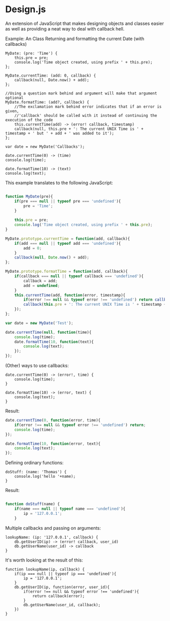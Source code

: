 
Design.js
=========

An extension of JavaScript that makes designing objects and classes easier
as well as providing a neat way to deal with callback hell.

Example: An Class Returning and formatting the current Date (with callbacks)

```
MyDate: (pre: 'Time') {
    this.pre = pre;
    console.log('Time object created, using prefix ' + this.pre);
};

MyDate.currentTime: (add: 0, callback) {
    callback(null, Date.now() + add);
};

//Using a question mark behind and argument will make that argument optional
MyDate.formatTime: (add?, callback) {
    //The exclamation mark behind error indicates that if an error is given, 
    //'callback' should be called with it instead of continuing the execution of the code
    this.currentTime(add) -> (error! callback, timestamp)
    callback(null, this.pre + ': The current UNIX Time is ' + timestamp + ' but ' + add + ' was added to it');
};

var date = new MyDate('Callbacks');

date.currentTime(0) -> (time)
console.log(time);

date.formatTime(10) -> (text)
console.log(text);
```

This example translates to the following JavaScript: 

```js

function MyDate(pre){
    if(pre === null || typeof pre === 'undefined'){
        pre = 'Time';
    }
    
    this.pre = pre;
    console.log('Time object created, using prefix ' + this.pre);
}

MyDate.prototype.currentTime = function(add, callback){
    if(add === null || typeof add === 'undefined'){
        add = 0;
    }
    callback(null, Date.now() + add);
};

MyDate.prototype.formatTime = function(add, callback){
    if(callback === null || typeof callback === 'undefined'){
        callback = add;
        add = undefined;
    }
    this.currentTime(add, function(error, timestamp){
        if(error !== null && typeof error !== 'undefined') return callback(error);
        callback(this.pre + ': The current UNIX Time is ' + timestamp + ' but ' + add + ' was added to it');
    });
};

var date = new MyDate('Test');

date.currentTime(null, function(time){
    console.log(time);
    date.formatTime(10, function(text){
        console.log(text);
    });
});

```

(Other) ways to use callbacks:

```
date.currentTime(0) -> (error!, time) {
    console.log(time);
}

date.formatTime(10) -> (error, text) {
    console.log(text);
}
```

Result: 

```js
date.currentTime(0, function(error, time){
    if(error !== null && typeof error !== 'undefined') return;
    console.log(time);
});

date.formatTime(10, function(error, text){
    console.log(text);    
});
```

Defining ordinary functions: 


```
doStuff: (name: 'Thomas') {
    console.log('hello '+name);
}
```

Result: 

```js

function doStuff(name) {
    if(name === null || typeof name === 'undefined'){
        ip = '127.0.0.1';
    }

```

Multiple callbacks and passing on arguments:
```
lookupName: (ip: '127.0.0.1', callback) {
    db.getUserID(ip) -> (error! callback, user_id)
    db.getUserName(user_id) -> callback
}

```

It's worth looking at the result of this:

```
function lookupName(ip, callback) {
    if(ip === null || typeof ip === 'undefined'){
        ip = '127.0.0.1';
    }
    db.getUserID(ip, function(error, user_id){
        if(error !== null && typeof error !== 'undefined'){
            return callback(error);
        }
        db.getUserName(user_id, callback);
    })
}

```

